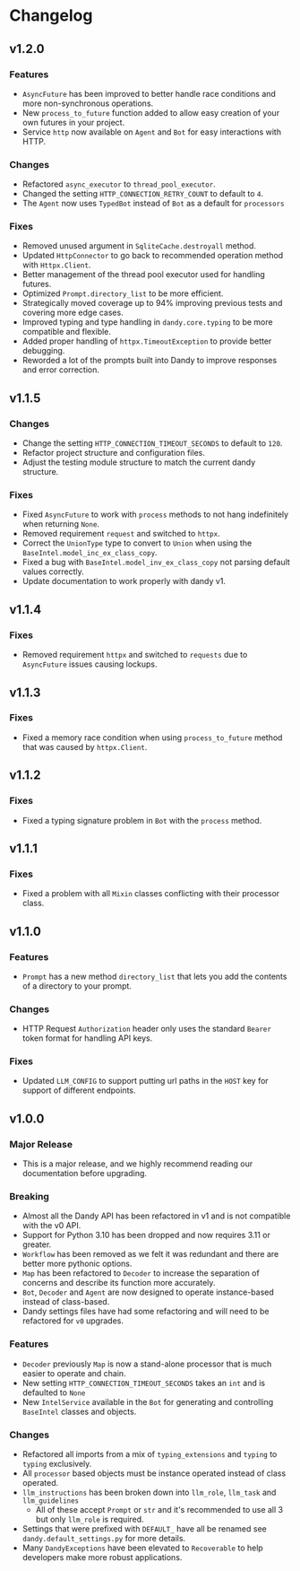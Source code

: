 # Changelog

## v1.2.0

### Features

- `AsyncFuture` has been improved to better handle race conditions and more non-synchronous operations.
- New `process_to_future` function added to allow easy creation of your own futures in your project.
- Service `http` now available on `Agent` and `Bot` for easy interactions with HTTP.

### Changes

- Refactored `async_executor` to `thread_pool_executor`.
- Changed the setting `HTTP_CONNECTION_RETRY_COUNT` to default to `4`.
- The `Agent` now uses `TypedBot` instead of `Bot` as a default for `processors` 

### Fixes

- Removed unused argument in `SqliteCache.destroyall` method.
- Updated `HttpConnector` to go back to recommended operation method with `Httpx.Client`. 
- Better management of the thread pool executor used for handling futures.
- Optimized `Prompt.directory_list` to be more efficient.
- Strategically moved coverage up to 94% improving previous tests and covering more edge cases.
- Improved typing and type handling in `dandy.core.typing` to be more compatible and flexible.
- Added proper handling of `httpx.TimeoutException` to provide better debugging.
- Reworded a lot of the prompts built into Dandy to improve responses and error correction.

## v1.1.5

### Changes

- Change the setting `HTTP_CONNECTION_TIMEOUT_SECONDS` to default to `120`.
- Refactor project structure and configuration files.
- Adjust the testing module structure to match the current dandy structure.

### Fixes

- Fixed `AsyncFuture` to work with `process` methods to not hang indefinitely when returning `None`.
- Removed requirement `request` and switched to `httpx`.
- Correct the `UnionType` type to convert to `Union` when using the `BaseIntel.model_inc_ex_class_copy`.
- Fixed a bug with `BaseIntel.model_inv_ex_class_copy` not parsing default values correctly.
- Update documentation to work properly with dandy v1.

## v1.1.4

### Fixes

- Removed requirement `httpx` and switched to `requests` due to `AsyncFuture` issues causing lockups.

## v1.1.3

### Fixes

- Fixed a memory race condition when using `process_to_future` method that was caused by `httpx.Client`.

## v1.1.2

### Fixes

- Fixed a typing signature problem in `Bot` with the `process` method.

## v1.1.1

### Fixes

- Fixed a problem with all `Mixin` classes conflicting with their processor class.

## v1.1.0

### Features

- `Prompt` has a new method `directory_list` that lets you add the contents of a directory to your prompt.

### Changes

- HTTP Request `Authorization` header only uses the standard `Bearer` token format for handling API keys.

### Fixes

- Updated `LLM_CONFIG` to support putting url paths in the `HOST` key for support of different endpoints.

## v1.0.0

### Major Release

- This is a major release, and we highly recommend reading our documentation before upgrading. 

### Breaking

- Almost all the Dandy API has been refactored in v1 and is not compatible with the v0 API.
- Support for Python 3.10 has been dropped and now requires 3.11 or greater.
- `Workflow` has been removed as we felt it was redundant and there are better more pythonic options.
- `Map` has been refactored to `Decoder` to increase the separation of concerns and describe its function more accurately.
- `Bot`, `Decoder` and `Agent` are now designed to operate instance-based instead of class-based.
- Dandy settings files have had some refactoring and will need to be refactored for `v0` upgrades.

### Features

- `Decoder` previously `Map` is now a stand-alone processor that is much easier to operate and chain.
- New setting `HTTP_CONNECTION_TIMEOUT_SECONDS` takes an `int` and is defaulted to `None`
- New `IntelService` available in the `Bot` for generating and controlling `BaseIntel` classes and objects. 

### Changes

- Refactored all imports from a mix of `typing_extensions` and `typing` to `typing` exclusively.
- All `processor` based objects must be instance operated instead of class operated.
- `llm_instructions` has been broken down into `llm_role`, `llm_task` and `llm_guidelines`
  - All of these accept `Prompt` or `str` and it's recommended to use all 3 but only `llm_role` is required.
- Settings that were prefixed with `DEFAULT_` have all be renamed see `dandy.default_settings.py` for more details.
- Many `DandyExceptions` have been elevated to `Recoverable` to help developers make more robust applications.

